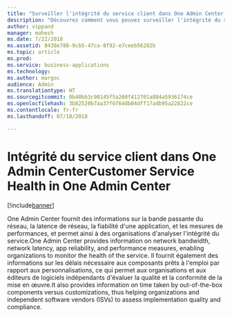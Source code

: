 ```yaml
---
title: "Surveiller l'intégrité du service client dans One Admin Center dans Dynamics 365 for Customer Service"
description: "Découvrez comment vous pouvez surveiller l'intégrité du service client dans One Admin Center dans Dynamics 365 for Customer Service"
author: vippand
manager: mahesh
ms.date: 7/22/2018
ms.assetid: 8438e788-9cb5-47ca-8f92-e7ceeb56202b
ms.topic: article
ms.prod: 
ms.service: business-applications
ms.technology: 
ms.author: margoc
audience: Admin
ms.translationtype: HT
ms.sourcegitcommit: 0b40bb3c98145f5a260f412701a884a5936174ce
ms.openlocfilehash: 3b82520b7aa37f6f64db04dff17adb95a22822ce
ms.contentlocale: fr-fr
ms.lasthandoff: 07/18/2018

---
```

#  <a name="customer-service-health-in-one-admin-center"></a><span data-ttu-id="9f620-103">Intégrité du service client dans One Admin Center</span><span class="sxs-lookup"><span data-stu-id="9f620-103">Customer Service Health in One Admin Center</span></span>    


[!include[banner](../../../includes/banner.md)]

<span data-ttu-id="9f620-104">One Admin Center fournit des informations sur la bande passante du réseau, la latence de réseau, la fiabilité d'une application, et les mesures de performances, et permet ainsi à des organisations d'analyser l'intégrité du service.</span><span class="sxs-lookup"><span data-stu-id="9f620-104">One Admin Center provides information on network bandwidth, network latency, app reliability, and performance measures, enabling organizations to monitor the health of the service.</span></span> <span data-ttu-id="9f620-105">Il fournit également des informations sur les délais nécessaire aux composants prêts à l'emploi par rapport aux personnalisations, ce qui permet aux organisations et aux éditeurs de logiciels indépendants d'évaluer la qualité et la conformité de la mise en œuvre.</span><span class="sxs-lookup"><span data-stu-id="9f620-105">It also provides information on time taken by out-of-the-box components versus customizations, thus helping organizations and independent software vendors (ISVs) to assess implementation quality and compliance.</span></span>  

